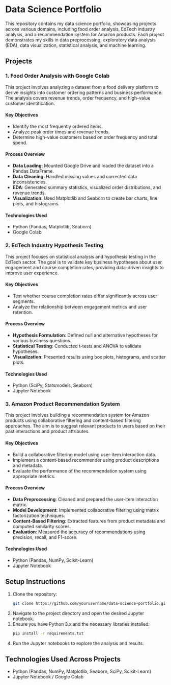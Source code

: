 # **Data Science Portfolio**

This repository contains my data science portfolio, showcasing projects across various domains, including food order analysis, EdTech industry analysis, and a recommendation system for Amazon products. Each project demonstrates my skills in data preprocessing, exploratory data analysis (EDA), data visualization, statistical analysis, and machine learning.

## **Projects**

### **1. Food Order Analysis with Google Colab**
This project involves analyzing a dataset from a food delivery platform to derive insights into customer ordering patterns and business performance. The analysis covers revenue trends, order frequency, and high-value customer identification.

#### **Key Objectives**
- Identify the most frequently ordered items.
- Analyze peak order times and revenue trends.
- Determine high-value customers based on order frequency and total spend.

#### **Process Overview**
- **Data Loading**: Mounted Google Drive and loaded the dataset into a Pandas DataFrame.
- **Data Cleaning**: Handled missing values and corrected data inconsistencies.
- **EDA**: Generated summary statistics, visualized order distributions, and revenue trends.
- **Visualization**: Used Matplotlib and Seaborn to create bar charts, line plots, and histograms.

#### **Technologies Used**
- Python (Pandas, Matplotlib, Seaborn)
- Google Colab

### **2. EdTech Industry Hypothesis Testing**
This project focuses on statistical analysis and hypothesis testing in the EdTech sector. The goal is to validate key business hypotheses about user engagement and course completion rates, providing data-driven insights to improve user experience.

#### **Key Objectives**
- Test whether course completion rates differ significantly across user segments.
- Analyze the relationship between engagement metrics and user retention.

#### **Process Overview**
- **Hypothesis Formulation**: Defined null and alternative hypotheses for various business questions.
- **Statistical Testing**: Conducted t-tests and ANOVA to validate hypotheses.
- **Visualization**: Presented results using box plots, histograms, and scatter plots.

#### **Technologies Used**
- Python (SciPy, Statsmodels, Seaborn)
- Jupyter Notebook

### **3. Amazon Product Recommendation System**
This project involves building a recommendation system for Amazon products using collaborative filtering and content-based filtering approaches. The aim is to suggest relevant products to users based on their past interactions and product attributes.

#### **Key Objectives**
- Build a collaborative filtering model using user-item interaction data.
- Implement a content-based recommender using product descriptions and metadata.
- Evaluate the performance of the recommendation system using appropriate metrics.

#### **Process Overview**
- **Data Preprocessing**: Cleaned and prepared the user-item interaction matrix.
- **Model Development**: Implemented collaborative filtering using matrix factorization techniques.
- **Content-Based Filtering**: Extracted features from product metadata and computed similarity scores.
- **Evaluation**: Measured the accuracy of recommendations using precision, recall, and F1-score.

#### **Technologies Used**
- Python (Pandas, NumPy, Scikit-Learn)
- Jupyter Notebook

## **Setup Instructions**

1. Clone the repository:
   ```bash
   git clone https://github.com/yourusername/data-science-portfolio.git
   ```
2. Navigate to the project directory and open the desired Jupyter notebook.
3. Ensure you have Python 3.x and the necessary libraries installed:
   ```bash
   pip install -r requirements.txt
   ```
4. Run the Jupyter notebooks to explore the analysis and results.

## **Technologies Used Across Projects**

- Python (Pandas, NumPy, Matplotlib, Seaborn, SciPy, Scikit-Learn)
- Jupyter Notebook / Google Colab


